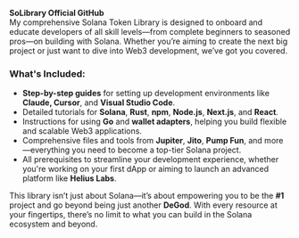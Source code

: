 
**SoLibrary Official GitHub**  
My comprehensive Solana Token Library is designed to onboard and educate developers of all skill levels—from complete beginners to seasoned pros—on building with Solana. Whether you’re aiming to create the next big project or just want to dive into Web3 development, we’ve got you covered.

### What's Included:
- **Step-by-step guides** for setting up development environments like **Claude, Cursor**, and **Visual Studio Code**.
- Detailed tutorials for **Solana**, **Rust**, **npm**, **Node.js**, **Next.js**, and **React**.
- Instructions for using **Go** and **wallet adapters**, helping you build flexible and scalable Web3 applications.
- Comprehensive files and tools from **Jupiter**, **Jito**, **Pump Fun**, and more—everything you need to become a top-tier Solana project.
- All prerequisites to streamline your development experience, whether you're working on your first dApp or aiming to launch an advanced platform like **Helius Labs**.

This library isn’t just about Solana—it’s about empowering you to be the **#1** project and go beyond being just another **DeGod**. With every resource at your fingertips, there’s no limit to what you can build in the Solana ecosystem and beyond.


